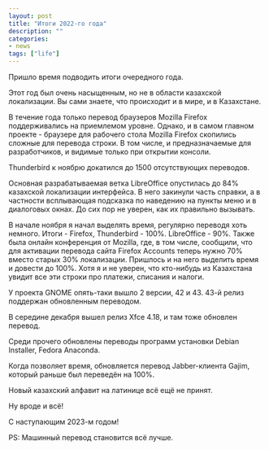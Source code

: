 ```yaml
---
layout: post
title: "Итоги 2022-го года"
description: ""
categories:
- news
tags: ["life"]
---
```


Пришло время подводить итоги очередного года.


Этот год был очень насыщенным, но не в области казахской локализации. Вы сами знаете, что происходит и в мире, и в Казахстане.


В течение года только перевод браузеров Mozilla Firefox поддерживались на приемлемом уровне. Однако, и в самом главном проекте - 
браузере для рабочего стола Mozilla Firefox скопились сложные для перевода строки. В том числе, и предназначаемые для разработчиков,
и видимые только при открытии консоли.


Thunderbird к ноябрю докатился до 1500 отсутствующих переводов.


Основная разрабатываемая ветка LibreOffice опустилась до 84% казахской локализации интерфейса. В него закинули часть справки,
а в частности всплывающая подсказка по наведению на пункты меню и в диалоговых окнах. До сих пор не уверен, как их правильно вызывать.


В начале ноября я начал выделять время, регулярно переводя хоть немного. Итоги - Firefox, Thunderbird - 100%. LibreOffice - 90%.
Также была онлайн конференция от Mozilla, где, в том числе, сообщили, что для активации перевода сайта Firefox Accounts теперь
нужно 70% вместо старых 30% локализации. Пришлось и на него выделить время и довести до 100%. Хотя я и не уверен, что кто-нибудь
из Казахстана увидит все эти строки про платежи, списания и налоги.


У проекта GNOME опять-таки вышло 2 версии, 42 и 43. 43-й релиз поддержан обновленным переводом.


В середине декабря вышел релиз Xfce 4.18, и там тоже обновлен перевод.


Среди прочего обновлены переводы программ установки Debian Installer, Fedora Anaconda.


Когда позволяет время, обновляется перевод Jabber-клиента Gajim, который раньше был переведён на 100%.


Новый казахский алфавит на латинице всё ещё не принят.


Ну вроде и всё!


С наступающим 2023-м годом!

PS: Машинный перевод становится всё лучше.
